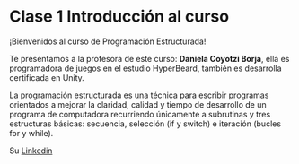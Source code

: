 # Clase 1 Introducción al curso

¡Bienvenidos al curso de Programación Estructurada!

Te presentamos a la profesora de este curso:
**Daniela Coyotzi Borja**, ella es programadora de juegos en el estudio HyperBeard, también es desarrolla certificada en Unity.

La programación estructurada es una técnica para escribir programas orientados a mejorar la claridad, calidad y tiempo de desarrollo de un programa de computadora recurriendo únicamente a subrutinas y tres estructuras básicas: secuencia, selección (if y switch) e iteración (bucles for y while).

Su [Linkedin](https://www.linkedin.com/in/daniela-coyotzi-borja-44144186/)
